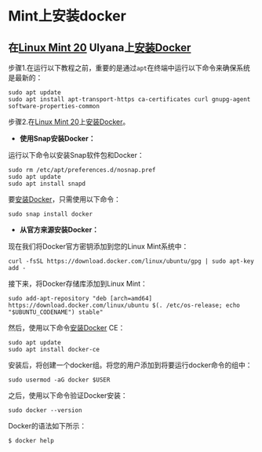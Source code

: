 # Mint上安装docker

## 在[Linux Mint 20](https://www.yundongfang.com/Yuntag/linux-mint-20) Ulyana上[安装Docker](https://www.yundongfang.com/Yuntag/%e5%ae%89%e8%a3%85docker)

步骤1.在运行以下教程之前，重要的是通过`apt`在终端中运行以下命令来确保系统是最新的：

```
sudo apt update
sudo apt install apt-transport-https ca-certificates curl gnupg-agent software-properties-common
```

步骤2.在[Linux Mint 20](https://www.yundongfang.com/Yuntag/linux-mint-20)上[安装Docker](https://www.yundongfang.com/Yuntag/%e5%ae%89%e8%a3%85docker)。

- **使用Snap安装Docker：**

运行以下命令以安装Snap软件包和Docker：

```
sudo rm /etc/apt/preferences.d/nosnap.pref
sudo apt update
sudo apt install snapd
```

要[安装Docker](https://www.yundongfang.com/Yuntag/%e5%ae%89%e8%a3%85docker)，只需使用以下命令：

```
sudo snap install docker
```

- **从官方来源安装Docker：**

现在我们将Docker官方密钥添加到您的Linux Mint系统中：

```
curl -fsSL https://download.docker.com/linux/ubuntu/gpg | sudo apt-key add -
```

接下来，将Docker存储库添加到Linux Mint：

```
sudo add-apt-repository "deb [arch=amd64] https://download.docker.com/linux/ubuntu $(. /etc/os-release; echo "$UBUNTU_CODENAME") stable"
```

然后，使用以下命令[安装Docker](https://www.yundongfang.com/Yuntag/%e5%ae%89%e8%a3%85docker) CE：

```
sudo apt update
sudo apt install docker-ce
```

安装后，将创建一个docker组。将您的用户添加到将要运行docker命令的组中：

```
sudo usermod -aG docker $USER
```

之后，使用以下命令验证Docker安装：

```
sudo docker --version
```

Docker的语法如下所示：

```
$ docker help
```

